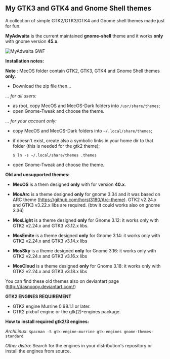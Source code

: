 ## My GTK3 and GTK4 and Gnome Shell themes 

A collection of simple GTK2/GTK3/GTK4 and Gnome shell themes made just for fun.

**MyAdwaita** is the current maintained **gnome-shell** theme and it works **only** with gnome version **45.x**.

![MyAdwaita GWF](https://raw.github.com/dasnoopy/moslight-themes/master/Screenshots/MyAdwaita.png)

**Installation notes:**

**Note** : MecOS folder contain GTK2, GTK3, GTK4 and Gnome Shell themes **only**.

- Download the zip file then...

*... for all users:*

- as root, copy MecOS and MecOS-Dark folders into `/usr/share/themes`;
- open Gnome-Tweak and choose the theme.

*... for your account only:*

- copy MecOS and MecOS-Dark folders into `~/.local/share/themes`;
- if doesn't exist, create also a symbolic links in your home dir to that folder (this is needed for the gtk2 theme);

    `$ ln -s ~/.local/share/themes .themes`

- open Gnome-Tweak and choose the theme.

**Old and unsupported themes:**

* **MecOS** is a them designed **only** with for version **40.x**.

* **MosArc** is a theme designed **only** for gnome 3.34 and it was based on ARC theme (https://github.com/horst3180/Arc-theme). 
	GTK2 v2.24.x and GTK3 v3.22.x libs are required. (btw it could works also on gnome 3.36)

* **MosLight** is a theme designed  **only** for Gnome 3.12: it works only with GTK2 v2.24.x and
  GTK3 v3.12.x libs.

* **MosEmite** is a theme designed **only** for Gnome 3.14: it works only with GTK2 v2.24.x and
  GTK3 v3.14.x libs

* **MosSky** is a theme designed **only** for Gnome 3.16: it works only with GTK2 v2.24.x 
  and GTK3 v3.16.x libs

* **MosCloud** is a theme designed **only** for Gnome 3.18: it works only with GTK2 v2.24.x 
  and GTK3 v3.18.x libs

You can find these old themes also on deviantart page (http://dasnoopy.deviantart.com/)


**GTK2 ENGINES REQUIREMENT**

* GTK2 engine Murrine 0.98.1.1 or later.
* GTK2 pixbuf engine or the gtk(2)-engines package.


**How to install required gtk2/3 engines:**

*ArchLinux*:  `$pacman -S gtk-engine-murrine gtk-engines gnome-themes-standard`

*Other distro*: Search for the engines in your distribution's repository or install the engines from source.
